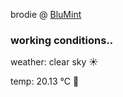 brodie @ [BluMint](https://www.linkedin.com/company/blumint-io/)

<!--weather_start-->
### working conditions..

weather: clear sky ☀️

temp: 20.13 °C 🥶

<!--weather_end-->
